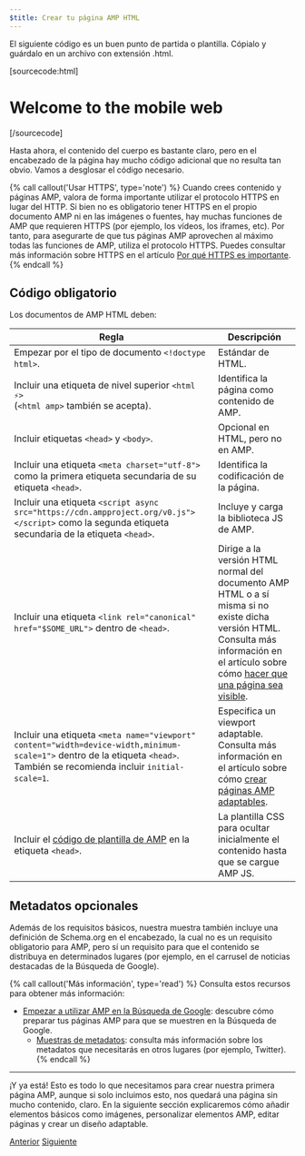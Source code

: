 ```yaml
---
$title: Crear tu página AMP HTML
---
```


El siguiente código es un buen punto de partida o plantilla.
Cópialo y guárdalo en un archivo con extensión .html.

[sourcecode:html]
<!doctype html>
<html amp lang="en">
  <head>
    <meta charset="utf-8">
    <script async src="https://cdn.ampproject.org/v0.js"></script>
    <title>Hello, AMPs</title>
    <link rel="canonical" href="http://example.ampproject.org/article-metadata.html">
    <meta name="viewport" content="width=device-width,minimum-scale=1,initial-scale=1">
    <script type="application/ld+json">
      {
        "@context": "http://schema.org",
        "@type": "NewsArticle",
        "headline": "Open-source framework for publishing content",
        "datePublished": "2015-10-07T12:02:41Z",
        "image": [
          "logo.jpg"
        ]
      }
    </script>
    <style amp-boilerplate>body{-webkit-animation:-amp-start 8s steps(1,end) 0s 1 normal both;-moz-animation:-amp-start 8s steps(1,end) 0s 1 normal both;-ms-animation:-amp-start 8s steps(1,end) 0s 1 normal both;animation:-amp-start 8s steps(1,end) 0s 1 normal both}@-webkit-keyframes -amp-start{from{visibility:hidden}to{visibility:visible}}@-moz-keyframes -amp-start{from{visibility:hidden}to{visibility:visible}}@-ms-keyframes -amp-start{from{visibility:hidden}to{visibility:visible}}@-o-keyframes -amp-start{from{visibility:hidden}to{visibility:visible}}@keyframes -amp-start{from{visibility:hidden}to{visibility:visible}}</style><noscript><style amp-boilerplate>body{-webkit-animation:none;-moz-animation:none;-ms-animation:none;animation:none}</style></noscript>
  </head>
  <body>
    <h1>Welcome to the mobile web</h1>
  </body>
</html>
[/sourcecode]

Hasta ahora, el contenido del cuerpo es bastante claro, pero en el encabezado de la página hay mucho código adicional que no resulta tan obvio. Vamos a desglosar el código necesario.

{% call callout('Usar HTTPS', type='note') %}
Cuando crees contenido y páginas AMP, valora de forma importante utilizar el protocolo HTTPS en lugar del HTTP. Si bien no es obligatorio tener HTTPS en el propio documento AMP ni en las imágenes o fuentes, hay muchas funciones de AMP que requieren HTTPS (por ejemplo, los vídeos, los iframes, etc). Por tanto, para asegurarte de que tus páginas AMP aprovechen al máximo todas las funciones de AMP, utiliza el protocolo HTTPS.  Puedes consultar más información sobre HTTPS en el artículo [Por qué HTTPS es importante](https://developers.google.com/web/fundamentals/security/encrypt-in-transit/why-https).
{% endcall %}

## Código obligatorio

Los documentos de AMP HTML deben:

| Regla      | Descripción |
| --------- | ----------- |
| Empezar por el tipo de documento `<!doctype html>`. | Estándar de HTML. |
| Incluir una etiqueta de nivel superior `<html ⚡>` <br>(`<html amp>` también se acepta). | Identifica la página como contenido de AMP. |
| Incluir etiquetas `<head>` y `<body>`. | Opcional en HTML, pero no en AMP.
| Incluir una etiqueta `<meta charset="utf-8">` como la primera etiqueta secundaria de su etiqueta `<head>`. | Identifica la codificación de la página. |
| Incluir una etiqueta `<script async src="https://cdn.ampproject.org/v0.js"></script>` como la segunda etiqueta secundaria de la etiqueta `<head>`. | Incluye y carga la biblioteca JS de AMP. |
| Incluir una etiqueta `<link rel="canonical" href="$SOME_URL">` dentro de `<head>`. | Dirige a la versión HTML normal del documento AMP HTML o a sí misma si no existe dicha versión HTML. Consulta más información en el artículo sobre cómo [hacer que una página sea visible](/es/docs/fundamentals/discovery.html).
| Incluir una etiqueta `<meta name="viewport" content="width=device-width,minimum-scale=1">` dentro de la etiqueta `<head>`. También se recomienda incluir `initial-scale=1`. | Especifica un viewport adaptable. Consulta más información en el artículo sobre cómo [crear páginas AMP adaptables](/es/docs/design/responsive/responsive_design.html). |
| Incluir el [código de plantilla de AMP](/es/docs/fundamentals/spec/amp-boilerplate.html) en la etiqueta `<head>`.  | La plantilla CSS para ocultar inicialmente el contenido hasta que se cargue AMP JS. |

## Metadatos opcionales

Además de los requisitos básicos, nuestra muestra también incluye una definición de Schema.org en el encabezado, la cual no es un requisito obligatorio para AMP, pero sí un requisito para que el contenido se distribuya en determinados lugares (por ejemplo, en el carrusel de noticias destacadas de la Búsqueda de Google).

{% call callout('Más información', type='read') %} Consulta estos recursos para obtener más información:

* [Empezar a utilizar AMP en la Búsqueda de Google](https://developers.google.com/amp/docs): descubre cómo preparar tus páginas AMP para que se muestren en la Búsqueda de Google.
  * [Muestras de metadatos](https://github.com/ampproject/amphtml/tree/master/examples/metadata-examples): consulta más información sobre los metadatos que necesitarás en otros lugares (por ejemplo, Twitter).
{% endcall %}

<hr>

¡Y ya está! Esto es todo lo que necesitamos para crear nuestra primera página AMP, aunque si solo incluimos esto, nos quedará una página sin mucho contenido, claro. En la siguiente sección explicaremos cómo añadir elementos básicos como imágenes, personalizar elementos AMP, editar páginas y crear un diseño adaptable.

<div class="prev-next-buttons">
  <a class="button prev-button" href="/es/docs/getting_started/create.html"><span class="arrow-prev">Anterior</span></a>
  <a class="button next-button" href="/es/docs/getting_started/create/include_image.html"><span class="arrow-next">Siguiente</span></a>
</div>
 
